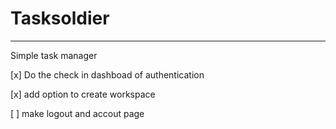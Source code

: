 # Tasksoldier

---

Simple task manager

[x] Do the check in dashboad of authentication

[x] add option to create workspace

[ ] make logout and accout page

